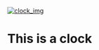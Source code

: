 [<img src="https://hadrianlau.com/wp-content/uploads/2023/09/image_2023-09-22_102841493.png" alt="clock_img">](https://launeedsa.github.io/clock/)
# This is a clock
